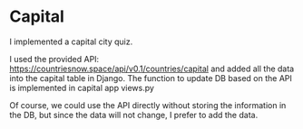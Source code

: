 # Capital
I implemented a capital city quiz.

I used the provided API: https://countriesnow.space/api/v0.1/countries/capital and added all the data into the capital table in Django.
The function to update DB based on the API is implemented in capital app views.py

Of course, we could use the API directly without storing the information in the DB, but since the data will not change, I prefer to add the data.
